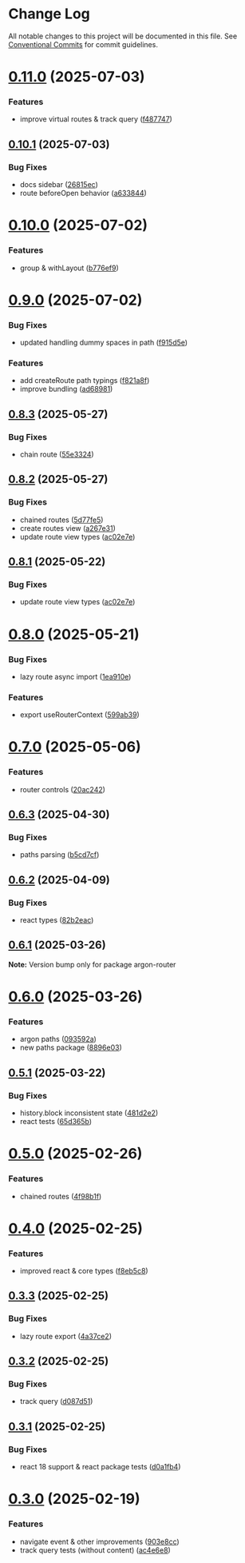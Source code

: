 # Change Log

All notable changes to this project will be documented in this file.
See [Conventional Commits](https://conventionalcommits.org) for commit guidelines.

# [0.11.0](https://github.com/movpushmov/argon-router/compare/v0.10.1...v0.11.0) (2025-07-03)

### Features

- improve virtual routes & track query ([f487747](https://github.com/movpushmov/argon-router/commit/f487747b05db76585db1fefc44287a0231c1a6c3))

## [0.10.1](https://github.com/movpushmov/argon-router/compare/v0.10.0...v0.10.1) (2025-07-03)

### Bug Fixes

- docs sidebar ([26815ec](https://github.com/movpushmov/argon-router/commit/26815ec82460c9a95792a10b159854758a438994))
- route beforeOpen behavior ([a633844](https://github.com/movpushmov/argon-router/commit/a633844cb88945045ed804af817d940aafb5de91))

# [0.10.0](https://github.com/movpushmov/argon-router/compare/v0.9.0...v0.10.0) (2025-07-02)

### Features

- group & withLayout ([b776ef9](https://github.com/movpushmov/argon-router/commit/b776ef91acd62366c66440ffebb858fc6f5576f2))

# [0.9.0](https://github.com/movpushmov/argon-router/compare/v0.8.3...v0.9.0) (2025-07-02)

### Bug Fixes

- updated handling dummy spaces in path ([f915d5e](https://github.com/movpushmov/argon-router/commit/f915d5ef691c58f046705d0f4f34dcc8bc300536))

### Features

- add createRoute path typings ([f821a8f](https://github.com/movpushmov/argon-router/commit/f821a8fec025ceb6d38b50c7a81be97a90472563))
- improve bundling ([ad68981](https://github.com/movpushmov/argon-router/commit/ad68981efac0a4882330db2eecdf1d646f14518d))

## [0.8.3](https://github.com/movpushmov/argon-router/compare/v0.8.2...v0.8.3) (2025-05-27)

### Bug Fixes

- chain route ([55e3324](https://github.com/movpushmov/argon-router/commit/55e3324feaf4aba173c36a49d191f386255aeb53))

## [0.8.2](https://github.com/movpushmov/argon-router/compare/v0.8.0...v0.8.2) (2025-05-27)

### Bug Fixes

- chained routes ([5d77fe5](https://github.com/movpushmov/argon-router/commit/5d77fe5ff637a816975482c2902458707a68195e))
- create routes view ([a267e31](https://github.com/movpushmov/argon-router/commit/a267e313629fc62174407fe72bbc3e77f737f7b8))
- update route view types ([ac02e7e](https://github.com/movpushmov/argon-router/commit/ac02e7e4078248f542c239366f9f376d213d4004))

## [0.8.1](https://github.com/movpushmov/argon-router/compare/v0.8.0...v0.8.1) (2025-05-22)

### Bug Fixes

- update route view types ([ac02e7e](https://github.com/movpushmov/argon-router/commit/ac02e7e4078248f542c239366f9f376d213d4004))

# [0.8.0](https://github.com/movpushmov/argon-router/compare/v0.7.0...v0.8.0) (2025-05-21)

### Bug Fixes

- lazy route async import ([1ea910e](https://github.com/movpushmov/argon-router/commit/1ea910eca226fd8eba182b87af866bd8d115f12a))

### Features

- export useRouterContext ([599ab39](https://github.com/movpushmov/argon-router/commit/599ab39e258b9b05726e930d44c3589b2b7805f9))

# [0.7.0](https://github.com/movpushmov/argon-router/compare/v0.6.3...v0.7.0) (2025-05-06)

### Features

- router controls ([20ac242](https://github.com/movpushmov/argon-router/commit/20ac2427c067eb6c6959bac29df68cac34a5e359))

## [0.6.3](https://github.com/movpushmov/argon-router/compare/v0.6.2...v0.6.3) (2025-04-30)

### Bug Fixes

- paths parsing ([b5cd7cf](https://github.com/movpushmov/argon-router/commit/b5cd7cfc663791ff74eadae43a2d338e03e0888f))

## [0.6.2](https://github.com/movpushmov/argon-router/compare/v0.6.1...v0.6.2) (2025-04-09)

### Bug Fixes

- react types ([82b2eac](https://github.com/movpushmov/argon-router/commit/82b2eace4e8ce5248e26babf3e9ac432cb3ce286))

## [0.6.1](https://github.com/movpushmov/argon-router/compare/v0.6.0...v0.6.1) (2025-03-26)

**Note:** Version bump only for package argon-router

# [0.6.0](https://github.com/movpushmov/argon-router/compare/v0.5.1...v0.6.0) (2025-03-26)

### Features

- argon paths ([093592a](https://github.com/movpushmov/argon-router/commit/093592a15a34fd4e4dfd6794dafc0f6704797a0d))
- new paths package ([8896e03](https://github.com/movpushmov/argon-router/commit/8896e03f6d8deae95e2b7249473dcaeb7f6a77fc))

## [0.5.1](https://github.com/movpushmov/argon-router/compare/v0.5.0...v0.5.1) (2025-03-22)

### Bug Fixes

- history.block inconsistent state ([481d2e2](https://github.com/movpushmov/argon-router/commit/481d2e2417d0855276cb095e78d43043742ec883))
- react tests ([65d365b](https://github.com/movpushmov/argon-router/commit/65d365b977e61b10109972735c95c056485a6307))

# [0.5.0](https://github.com/movpushmov/argon-router/compare/v0.4.0...v0.5.0) (2025-02-26)

### Features

- chained routes ([4f98b1f](https://github.com/movpushmov/argon-router/commit/4f98b1ffb7b9113de6b682d532e72f723b22ac3b))

# [0.4.0](https://github.com/movpushmov/argon-router/compare/v0.3.3...v0.4.0) (2025-02-25)

### Features

- improved react & core types ([f8eb5c8](https://github.com/movpushmov/argon-router/commit/f8eb5c80f471ecca50de8af1a064c02a49a3d5be))

## [0.3.3](https://github.com/movpushmov/argon-router/compare/v0.3.2...v0.3.3) (2025-02-25)

### Bug Fixes

- lazy route export ([4a37ce2](https://github.com/movpushmov/argon-router/commit/4a37ce28c4de8f3c8e0c5c9b3541196c8e165135))

## [0.3.2](https://github.com/movpushmov/argon-router/compare/v0.3.1...v0.3.2) (2025-02-25)

### Bug Fixes

- track query ([d087d51](https://github.com/movpushmov/argon-router/commit/d087d517d39a8b03fa72b4a01b5e79d60e6a119b))

## [0.3.1](https://github.com/movpushmov/argon-router/compare/v0.3.0...v0.3.1) (2025-02-25)

### Bug Fixes

- react 18 support & react package tests ([d0a1fb4](https://github.com/movpushmov/argon-router/commit/d0a1fb40bf86f697e372be7da354abb0810c20c9))

# [0.3.0](https://github.com/movpushmov/argon-router/compare/v0.2.3...v0.3.0) (2025-02-19)

### Features

- navigate event & other improvements ([903e8cc](https://github.com/movpushmov/argon-router/commit/903e8cc1805525dbe45f18944b32732db6e0eaa5))
- track query tests (without content) ([ac4e6e8](https://github.com/movpushmov/argon-router/commit/ac4e6e8b0b091c2dcf87d4d97a2630467637f071))
